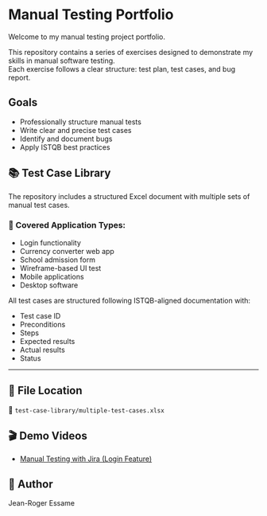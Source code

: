 # Manual Testing Portfolio

Welcome to my manual testing project portfolio.

This repository contains a series of exercises designed to demonstrate my skills in manual software testing.  
Each exercise follows a clear structure: test plan, test cases, and bug report.

## Goals

- Professionally structure manual tests
- Write clear and precise test cases
- Identify and document bugs
- Apply ISTQB best practices

## 📚 Test Case Library

The repository includes a structured Excel document with multiple sets of manual test cases.

### 🧪 Covered Application Types:
- Login functionality
- Currency converter web app
- School admission form
- Wireframe-based UI test
- Mobile applications
- Desktop software

All test cases are structured following ISTQB-aligned documentation with:
- Test case ID
- Preconditions
- Steps
- Expected results
- Actual results
- Status

---

## 📎 File Location

📁 `test-case-library/multiple-test-cases.xlsx`

## 🎬 Demo Videos

- [Manual Testing with Jira (Login Feature)](./demo-videos/Jira-demo.md)


## 👤 Author

Jean-Roger Essame
